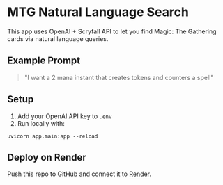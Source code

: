# MTG Natural Language Search

This app uses OpenAI + Scryfall API to let you find Magic: The Gathering cards via natural language queries.

## Example Prompt

> "I want a 2 mana instant that creates tokens and counters a spell"

## Setup

1. Add your OpenAI API key to `.env`
2. Run locally with:

```
uvicorn app.main:app --reload
```

## Deploy on Render

Push this repo to GitHub and connect it to [Render](https://render.com).